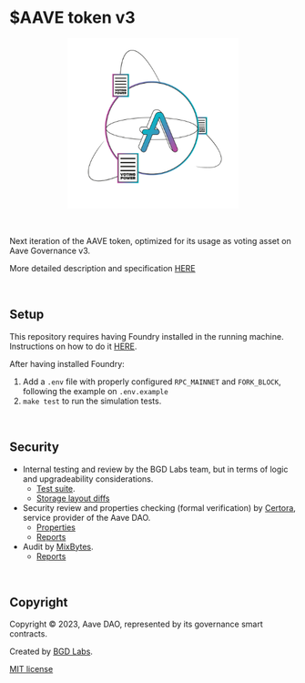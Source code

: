 # $AAVE token v3

<p align="center">
<img src="./aave-token-v3.png" width="300">
</p>

<br>

Next iteration of the AAVE token, optimized for its usage as voting asset on Aave Governance v3.

More detailed description and specification [HERE](./properties.md)

<br>

## Setup

This repository requires having Foundry installed in the running machine. Instructions on how to do it [HERE](https://github.com/foundry-rs/foundry#installation).

After having installed Foundry:
1. Add a `.env` file with properly configured `RPC_MAINNET` and `FORK_BLOCK`, following the example on `.env.example` 
2. `make test` to run the simulation tests.

<br>

## Security

- Internal testing and review by the BGD Labs team, but in terms of logic and upgradeability considerations.
    - [Test suite](./src/test/).
    - [Storage layout diffs](./diffs/)
- Security review and properties checking (formal verification) by [Certora](https://www.certora.com/), service provider of the Aave DAO.
    - [Properties](./certora/README.md)
    - [Reports](./certora/reports/Formal_Verification_Report_AAVE_Token_V3.pdf)
- Audit by [MixBytes](https://mixbytes.io/).
  - [Reports](./audits/MixBytes_audit_Report_gov_v3_voting_assets.pdf)

<br>

## Copyright

Copyright © 2023, Aave DAO, represented by its governance smart contracts.

Created by [BGD Labs](https://bgdlabs.com/).

[MIT license](./LICENSE)